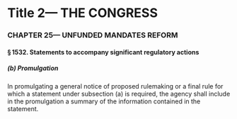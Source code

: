 
# Title 2— THE CONGRESS
### CHAPTER 25— UNFUNDED MANDATES REFORM
#### § 1532. Statements to accompany significant regulatory actions
##### (b) Promulgation

In promulgating a general notice of proposed rulemaking or a final rule for which a statement under subsection (a) is required, the agency shall include in the promulgation a summary of the information contained in the statement.
